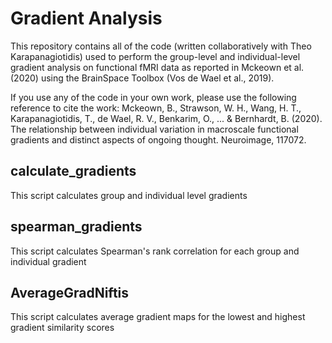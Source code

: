 # Gradient Analysis
This repository contains all of the code (written collaboratively with Theo Karapanagiotidis) used to perform the group-level and individual-level gradient analysis on functional fMRI data as reported in Mckeown et al.(2020) using the BrainSpace Toolbox (Vos de Wael et al., 2019). 

If you use any of the code in your own work, please use the following reference to cite the work: Mckeown, B., Strawson, W. H., Wang, H. T., Karapanagiotidis, T., de Wael, R. V., Benkarim, O., ... & Bernhardt, B. (2020). The relationship between individual variation in macroscale functional gradients and distinct aspects of ongoing thought. Neuroimage, 117072.
## calculate_gradients
This script calculates group and individual level gradients
## spearman_gradients
This script calculates Spearman's rank correlation for each group and individual gradient
## AverageGradNiftis
This script calculates average gradient maps for the lowest and highest gradient similarity scores

